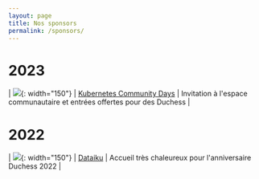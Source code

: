 ```yaml
---
layout: page
title: Nos sponsors
permalink: /sponsors/
---
```


# 2023

| ![](/assets/sponsors/kcd.svg){: width="150"} | [Kubernetes Community Days](https://kcd-france.webflow.io) | Invitation à l'espace communautaire et entrées offertes pour des Duchess |

# 2022

| ![](/assets/sponsors/logo-dataiku.png){: width="150"} | [Dataiku](https://www.linkedin.com/posts/dataiku_anniversaire-12-ans-duchess-france-chez-dataiku-activity-6980521291241922560-HjGL?utm_source=share&utm_medium=member_desktop) | Accueil très chaleureux pour l'anniversaire Duchess 2022 |